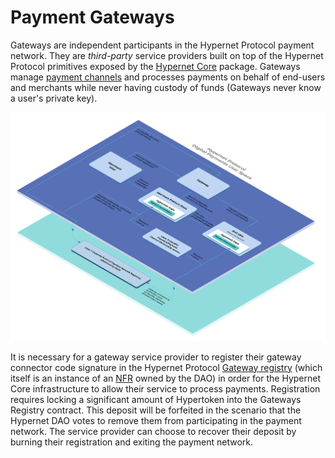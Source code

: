 # **Payment Gateways**

Gateways are independent participants in the Hypernet Protocol payment network. They are *third-party* service providers built on top of the Hypernet Protocol primitives exposed
by the [Hypernet Core](/packages/hypernet-core) package. Gateways manage [payment channels](/documentation/gitbook/definitions-and-key-terms.md#payment-channel) and processes 
payments on behalf of end-users and merchants while never having custody of funds (Gateways never know a user's private key).

![Gateways direct payments from end-users to merchants without having custody of funds.](/documentation/images/digital-payments-user-space.png)

It is necessary for a gateway service provider to register their gateway connector code signature in the Hypernet Protocol 
[Gateway registry](/packages/contracts/contracts/identity/README.md#gateways) (which itself is an instance of an 
[NFR](/documentation/gitbook/definitions-and-key-terms.md#non-fungible-registry-nfr) owned by the DAO) in order for the Hypernet Core infrastructure to allow their service to process payments. 
Registration requires locking a significant amount of Hypertoken into the Gateways Registry contract. This deposit will be forfeited in the scenario that the Hypernet DAO votes 
to remove them from participating in the payment network. The service provider can choose to recover their deposit by burning their registration and exiting the payment 
network.